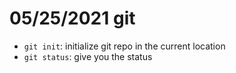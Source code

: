 # 05/25/2021 git

- `git init`: initialize git repo in the current location
- `git status`: give you the status
